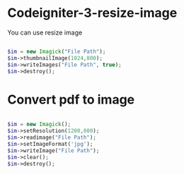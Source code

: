 # Codeigniter-3-resize-image
You can use resize image 


```php 

$im = new Imagick("File Path"); 
$im->thumbnailImage(1024,800);  
$im->writeImages("File Path", true);
$im->destroy(); 


```


# Convert pdf to image 


```php

$im = new Imagick(); 
$im->setResolution(1200,800);   
$im->readimage("File Path"); 
$im->setImageFormat('jpg');     
$im->writeImage("File Path"); 
$im->clear(); 
$im->destroy();


```
